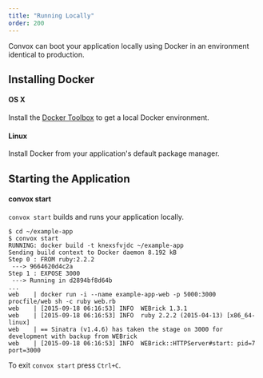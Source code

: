 ```yaml
---
title: "Running Locally"
order: 200
---
```


Convox can boot your application locally using Docker in an environment identical to production.

## Installing Docker

#### OS X

Install the [Docker Toolbox](https://www.docker.com/products/docker-toolbox) to get a local Docker environment.

#### Linux

Install Docker from your application's default package manager.

## Starting the Application

#### convox start

`convox start` builds and runs your application locally.

    $ cd ~/example-app
    $ convox start
    RUNNING: docker build -t knexsfvjdc ~/example-app
    Sending build context to Docker daemon 8.192 kB
    Step 0 : FROM ruby:2.2.2
     ---> 9664620d4c2a
    Step 1 : EXPOSE 3000
     ---> Running in d2894bf8d64b
    ...
    web    | docker run -i --name example-app-web -p 5000:3000 procfile/web sh -c ruby web.rb
    web    | [2015-09-18 06:16:53] INFO  WEBrick 1.3.1
    web    | [2015-09-18 06:16:53] INFO  ruby 2.2.2 (2015-04-13) [x86_64-linux]
    web    | == Sinatra (v1.4.6) has taken the stage on 3000 for development with backup from WEBrick
    web    | [2015-09-18 06:16:53] INFO  WEBrick::HTTPServer#start: pid=7 port=3000

To exit `convox start` press `Ctrl+C`.